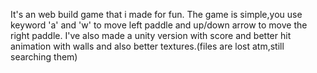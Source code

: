 It's an web build game that i made for fun.
The game is simple,you use keyword 'a' and 'w' to move left paddle and up/down arrow to move the right paddle.
I've also made a unity version with score and better hit animation with walls and also better textures.(files are lost atm,still searching them)
